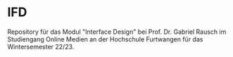 # IFD
Repository für das Modul "Interface Design" bei Prof. Dr. Gabriel Rausch im Studiengang Online Medien an der Hochschule Furtwangen für das Wintersemester 22/23.
